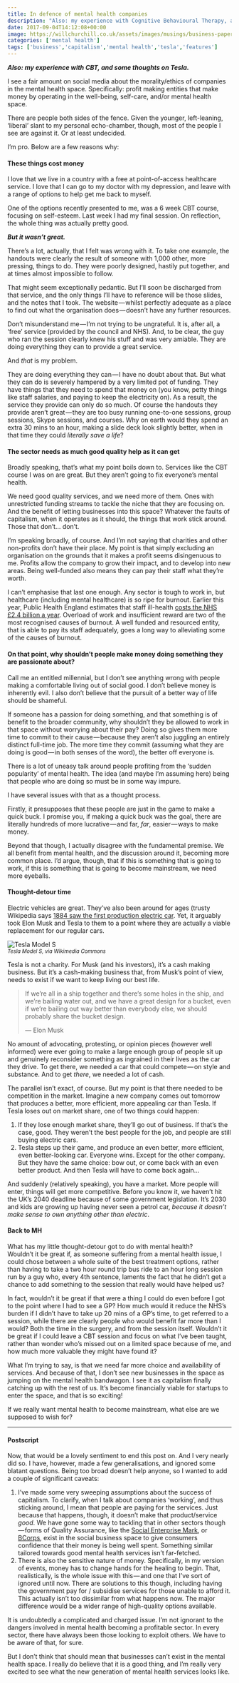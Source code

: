 ```yaml
---
title: In defence of mental health companies
description: "Also: my experience with Cognitive Behavioural Therapy, and some thoughts on Tesla."
date: 2017-09-04T14:12:08+00:00
image: https://willchurchill.co.uk/assets/images/musings/business-paper.jpg
categories: ['mental health']
tags: ['business','capitalism','mental health','tesla','features']
---
```

***Also: my experience with CBT, and some thoughts on Tesla.***

I see a fair amount on social media about the morality/ethics of companies in the mental health space. Specifically: profit making entities that make money by operating in the well-being, self-care, and/or mental health space.

There are people both sides of the fence. Given the younger, left-leaning, ‘liberal’ slant to my personal echo-chamber, though, most of the people I see are against it. Or at least undecided.

I’m pro. Below are a few reasons why:

#### These things cost money

I love that we live in a country with a free at point-of-access healthcare service. I love that I can go to my doctor with my depression, and leave with a range of options to help get me back to myself.

One of the options recently presented to me, was a 6 week CBT course, focusing on self-esteem. Last week I had my final session. On reflection, the whole thing was actually pretty good.

**_But it wasn’t great._**

There’s a lot, actually, that I felt was wrong with it. To take one example, the handouts were clearly the result of someone with 1,000 other, more pressing, things to do. They were poorly designed, hastily put together, and at times almost impossible to follow.

That might seem exceptionally pedantic. But I’ll soon be discharged from that service, and the only things I’ll have to reference will be those slides, and the notes that I took. The website — whilst perfectly adequate as a place to find out what the organisation does — doesn’t have any further resources.

Don’t misunderstand me — I’m not trying to be ungrateful. It is, after all, a ‘free’ service (provided by the council and NHS). And, to be clear, the guy who ran the session clearly knew his stuff and was very amiable. They are doing everything they can to provide a great service.

And _that_ is my problem.

They are doing everything they can — I have no doubt about that. But what they can do is severely hampered by a very limited pot of funding. They have things that they need to spend that money on (you know, petty things like staff salaries, and paying to keep the electricity on). As a result, the service they provide can only do so much. Of course the handouts they provide aren’t great — they are too busy running one-to-one sessions, group sessions, Skype sessions, and courses. Why on earth would they spend an extra 30 mins to an hour, making a slide deck look slightly better, when in that time they could _literally save a life_?

#### The sector needs as much good quality help as it can get

Broadly speaking, that’s what my point boils down to. Services like the CBT course I was on are great. But they aren’t going to fix everyone’s mental health.

We need good quality services, and we need more of them. Ones with unrestricted funding streams to tackle the niche that they are focusing on. And the benefit of letting businesses into this space? Whatever the faults of capitalism, when it operates as it should, the things that work stick around. Those that don’t… don’t.

I’m speaking broadly, of course. And I’m not saying that charities and other non-profits don’t have their place. My point is that simply excluding an organisation on the grounds that it makes a profit seems disingenuous to me. Profits allow the company to grow their impact, and to develop into new areas. Being well-funded also means they can pay their staff what they’re worth.

I can’t emphasise that last one enough. Any sector is tough to work in, but healthcare (including mental healthcare) is so ripe for burnout. Earlier this year, Public Health England estimates that staff ill-health [costs the NHS £2.4 billion a year](http://www.qualitywatch.org.uk/indicator/nhs-staff-sickness-absence). Overload of work and insufficient reward are two of the most recognised causes of burnout. A well funded and resourced entity, that is able to pay its staff adequately, goes a long way to alleviating some of the causes of burnout.

#### On that point, why shouldn’t people make money doing something they are passionate about?

Call me an entitled millennial, but I don’t see anything wrong with people making a comfortable living out of social good. I don’t believe money is inherently evil. I also don’t believe that the pursuit of a better way of life should be shameful.

If someone has a passion for doing something, and that something is of benefit to the broader community, why shouldn’t they be allowed to work in that space without worrying about their pay? Doing so gives them more time to commit to their cause — because they aren’t also juggling an entirely distinct full-time job. The more time they commit (assuming what they are doing is good — in both senses of the word), the better off everyone is.

There is a lot of uneasy talk around people profiting from the ‘sudden popularity’ of mental health. The idea (and maybe I’m assuming here) being that people who are doing so must be in some way impure.

I have several issues with that as a thought process.

Firstly, it presupposes that these people are just in the game to make a quick buck. I promise you, if making a quick buck was the goal, there are literally hundreds of more lucrative — and far, _far_, easier — ways to make money.

Beyond that though, I actually disagree with the fundamental premise. We all benefit from mental health, and the discussion around it, becoming more common place. I’d argue, though, that if this is something that is going to work, if this is something that is going to become mainstream, we need more eyeballs.

#### Thought-detour time

Electric vehicles are great. They’ve also been around for ages (trusty Wikipedia says [1884 saw the first production electric car](https://en.wikipedia.org/wiki/History_of_the_electric_vehicle#First_practical_electric_cars). Yet, it arguably took Elon Musk and Tesla to them to a point where they are actually a viable replacement for our regular cars.

![Tesla Model S](https://cdn-images-1.medium.com/max/800/1*Eo8RlSITzwRmYquvUMHeAQ.jpeg)
<br><small><em>Tesla Model S, via Wikimedia Commons</em></small>

Tesla is not a charity. For Musk (and his investors), it’s a cash making business. But it’s a cash-making business that, from Musk’s point of view, needs to exist if we want to keep living our best life.

> If we’re all in a ship together and there’s some holes in the ship, and we’re bailing water out, and we have a great design for a bucket, even if we’re bailing out way better than everybody else, we should probably share the bucket design.
>
> — Elon Musk

No amount of advocating, protesting, or opinion pieces (however well informed) were ever going to make a large enough group of people sit up and genuinely reconsider something as ingrained in their lives as the car they drive. To get there, we needed a car that could compete — on style and substance. And to get _there_, we needed a lot of cash.

The parallel isn’t exact, of course. But my point is that there needed to be competition in the market. Imagine a new company comes out tomorrow that produces a better, more efficient, more appealing car than Tesla. If Tesla loses out on market share, one of two things could happen:

  1. If they lose enough market share, they’ll go out of business. If that’s the case, good. They weren’t the best people for the job, and people are still buying electric cars.
  2. Tesla steps up their game, and produce an even better, more efficient, even better-looking car. Everyone wins. Except for the other company. But they have the same choice: bow out, or come back with an even better product. And then Tesla will have to come back again…

And suddenly (relatively speaking), you have a market. More people will enter, things will get more competitive. Before you know it, we haven’t hit the UK’s 2040 deadline because of some government legislation. It’s 2030 and kids are growing up having never seen a petrol car, _because it doesn’t make sense to own anything other than electric_.

#### Back to MH

What has my little thought-detour got to do with mental health?  
Wouldn’t it be great if, as someone suffering from a mental health issue, I could chose between a whole suite of the best treatment options, rather than having to take a two hour round trip bus ride to an hour long session run by a guy who, every 4th sentence, laments the fact that he didn’t get a chance to add something to the session that really would have helped us?

In fact, wouldn’t it be great if that were a thing I could do even before I got to the point where I had to see a GP? How much would it reduce the NHS’s burden if I didn’t have to take up 20 mins of a GP’s time, to get referred to a session, while there are clearly people who would benefit far more than I would? Both the time in the surgery, and from the session itself. Wouldn’t it be great if I could leave a CBT session and focus on what I’ve been taught, rather than wonder who’s missed out on a limited space because of me, and how much more valuable they might have found it?

What I’m trying to say, is that we need far more choice and availability of services. And because of that, I don’t see new businesses in the space as jumping on the mental health bandwagon. I see it as capitalism finally catching up with the rest of us. It’s become financially viable for startups to enter the space, and that is so exciting!

If we really want mental health to become mainstream, what else are we supposed to wish for?

* * *

#### Postscript

Now, that would be a lovely sentiment to end this post on. And I very nearly did so. I have, however, made a few generalisations, and ignored some blatant questions. Being too broad doesn’t help anyone, so I wanted to add a couple of significant caveats:

  1. I’ve made some very sweeping assumptions about the success of capitalism. To clarify, when I talk about companies ‘working’, and thus sticking around, I mean that people are paying for the services. Just because that happens, though, it doesn’t make that product/service _good_. We have gone some way to tackling that in other sectors though — forms of Quality Assurance, like the [Social Enterprise Mark](https://www.socialenterprisemark.org.uk/), or [BCorps](http://bcorporation.uk/what-are-b-corps-uk), exist in the social business space to give consumers confidence that their money is being well spent. Something similar tailored towards good mental health services isn’t far-fetched.
  2. There is also the sensitive nature of money. Specifically, in my version of events, money has to change hands for the healing to begin. That, realistically, is the whole issue with this — and one that I’ve sort of ignored until now. There are solutions to this though, including having the government pay for / subsidise services for those unable to afford it. This actually isn’t too dissimilar from what happens now. The major difference would be a wider range of high-quality options available.

It is undoubtedly a complicated and charged issue. I’m not ignorant to the dangers involved in mental health becoming a profitable sector. In every sector, there have always been those looking to exploit others. We have to be aware of that, for sure.

But I don’t think that should mean that businesses can’t exist in the mental health space. I really do believe that it is a good thing, and I’m really very excited to see what the new generation of mental health services looks like.